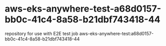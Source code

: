 # aws-eks-anywhere-test-a68d0157-bb0c-41c4-8a58-b21dbf743418-44
repository for use with E2E test job aws-eks-anywhere-test:a68d0157-bb0c-41c4-8a58-b21dbf743418-44
